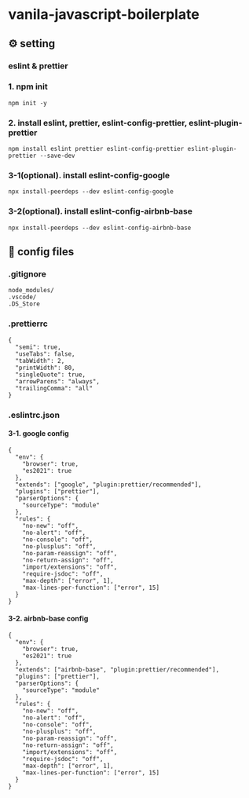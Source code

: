 # vanila-javascript-boilerplate


## ⚙️ setting

### eslint & prettier
### 1. npm init
```
npm init -y
```
### 2. install eslint, prettier, eslint-config-prettier, eslint-plugin-prettier
```
npm install eslint prettier eslint-config-prettier eslint-plugin-prettier --save-dev
```
### 3-1(optional). install eslint-config-google
```
npx install-peerdeps --dev eslint-config-google
```
### 3-2(optional). install eslint-config-airbnb-base
```
npx install-peerdeps --dev eslint-config-airbnb-base
```

## 📜 config files

### .gitignore
```
node_modules/
.vscode/
.DS_Store
```

### .prettierrc
```
{
  "semi": true,
  "useTabs": false,
  "tabWidth": 2,
  "printWidth": 80,
  "singleQuote": true,
  "arrowParens": "always",
  "trailingComma": "all"
}
```

### .eslintrc.json
#### 3-1. google config
```
{
  "env": {
    "browser": true,
    "es2021": true
  },
  "extends": ["google", "plugin:prettier/recommended"],
  "plugins": ["prettier"],
  "parserOptions": {
    "sourceType": "module"
  },
  "rules": {
    "no-new": "off",
    "no-alert": "off",
    "no-console": "off",
    "no-plusplus": "off",
    "no-param-reassign": "off",
    "no-return-assign": "off",
    "import/extensions": "off",
    "require-jsdoc": "off",
    "max-depth": ["error", 1],
    "max-lines-per-function": ["error", 15]
  }
}

```
#### 3-2. airbnb-base config
```
{
  "env": {
    "browser": true,
    "es2021": true
  },
  "extends": ["airbnb-base", "plugin:prettier/recommended"],
  "plugins": ["prettier"],
  "parserOptions": {
    "sourceType": "module"
  },
  "rules": {
    "no-new": "off",
    "no-alert": "off",
    "no-console": "off",
    "no-plusplus": "off",
    "no-param-reassign": "off",
    "no-return-assign": "off",
    "import/extensions": "off",
    "require-jsdoc": "off",
    "max-depth": ["error", 1],
    "max-lines-per-function": ["error", 15]
  }
}

```
